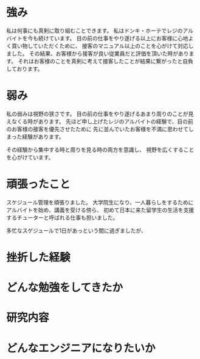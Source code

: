 # 強み
私は何事にも真剣に取り組むことできます。
私はドンキ・ホーテでレジのアルバイトを今も続けています。
目の前の仕事をやり遂げる以上にお客様に心地よく買い物していただくために、
接客のマニュアル以上のことを心がけて対応しました。
その結果、お客様から接客が良い従業員だと評価を頂いた時があります。
それはお客様のことを真剣に考えて接客したことが結果に繋がったと自負しております。


# 弱み
私の弱みは視野の狭さです。
目の前の仕事をやり遂げるあまり周りのことが見えなくる時があります。
先ほど申し上げたレジのアルバイトの経験で、目の前のお客様の接客を優先させたために
先に並んでいたお客様を不満に思わせてしまった経験があります。

その経験から集中する時と周りを見る時の両方を意識し、
視野を広くすることを心がけています。


# 頑張ったこと
スケジュール管理を頑張りました。
大学院生になり、一人暮らしをするためにアルバイトを始め、講義を受ける傍ら、
初めて日本に来た留学生の生活を支援するチューターと呼ばれる仕事も担いました。

多忙なスゲジュールで1日があっという間に過ぎましたが、


# 挫折した経験

# どんな勉強をしてきたか

# 研究内容

# どんなエンジニアになりたいか
